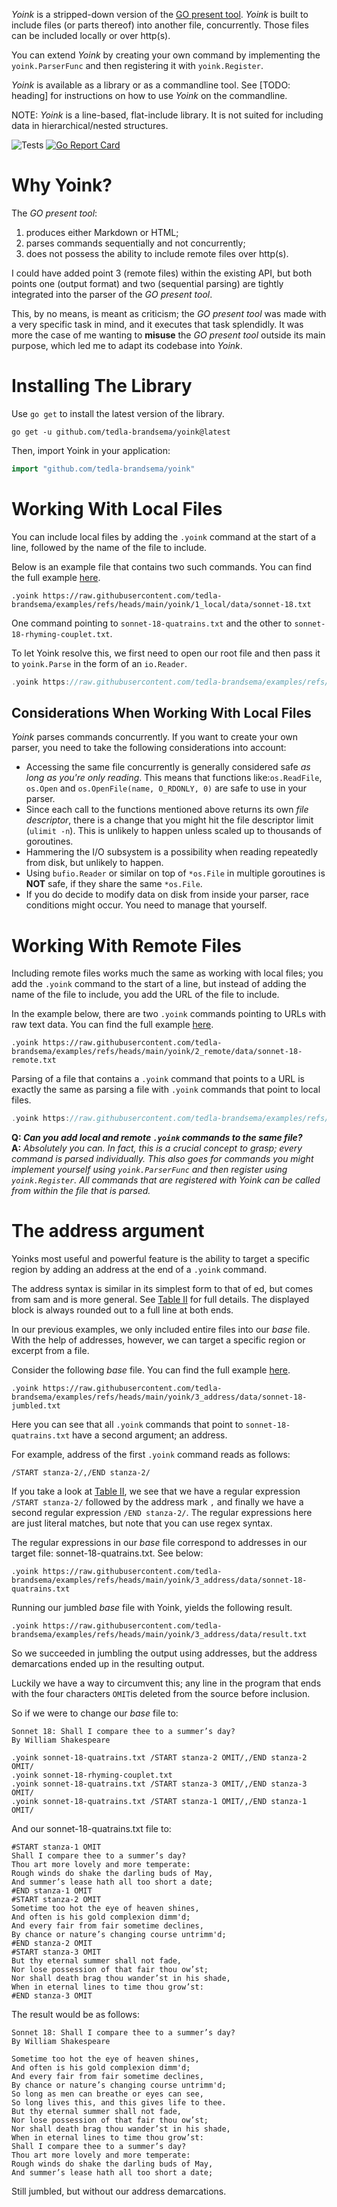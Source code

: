 _Yoink_ is a stripped-down version of the [GO present tool](https://pkg.go.dev/golang.org/x/tools/present). _Yoink_ is 
built to include files (or parts thereof) into another file, concurrently. Those files can be included locally or over http(s).

You can extend _Yoink_ by creating your own command by implementing the `yoink.ParserFunc`
and then registering it with `yoink.Register`.

_Yoink_ is  available as a library or as a commandline tool. See [TODO: heading] for instructions on how to use _Yoink_ on the 
commandline.

NOTE:
_Yoink_ is a line-based, flat-include library. It is not suited for including data in hierarchical/nested structures.

![Tests](https://github.com/tedla-brandsema/yoink/actions/workflows/test.yml/badge.svg)
[![Go Report Card](https://goreportcard.com/badge/github.com/tedla-brandsema/yoink)](https://goreportcard.com/report/github.com/tedla-brandsema/yoink)

# Why Yoink?

The _GO present tool_:
1. produces either Markdown or HTML;
2. parses commands sequentially and not concurrently;
3. does not possess the ability to include remote files over http(s).

I could have added point 3 (remote files) within the existing API, but both points one (output format) and two 
(sequential parsing) are tightly integrated into the parser of the _GO present tool_.

This, by no means, is meant as criticism; the _GO present tool_ was made with a very specific task in mind, and it executes 
that task splendidly. It was more the case of me wanting to **misuse** the _GO present tool_ outside its main purpose, 
which led me to adapt its codebase into _Yoink_.

# Installing The Library

Use `go get` to install the latest version
of the library.
```
go get -u github.com/tedla-brandsema/yoink@latest
```

Then, import Yoink in your application:

```go
import "github.com/tedla-brandsema/yoink"
```

# Working With Local Files

You can include local files by adding the `.yoink` command at the start of a line, followed by the name of
the file to include.

Below is an example file that contains two such commands. You can find the full example 
[here](https://github.com/tedla-brandsema/examples/tree/main/yoink/1_local).

```
.yoink https://raw.githubusercontent.com/tedla-brandsema/examples/refs/heads/main/yoink/1_local/data/sonnet-18.txt
```

One command pointing to `sonnet-18-quatrains.txt` and the other to `sonnet-18-rhyming-couplet.txt`.

To let Yoink resolve this, we first need to open our root file and then pass it to `yoink.Parse` in the form of an
`io.Reader`.

```go
.yoink https://raw.githubusercontent.com/tedla-brandsema/examples/refs/heads/main/yoink/1_local/main.go
```

## Considerations When Working With Local Files

_Yoink_ parses commands concurrently. If you want to create your own parser, you need to take the following 
considerations into account:

* Accessing the same file concurrently is generally considered safe _as long as you're only reading_. 
This means that functions like:`os.ReadFile`, `os.Open` and `os.OpenFile(name, O_RDONLY, 0)` are safe to use in your parser.
* Since each call to the functions mentioned above returns its own _file descriptor_, there is a change that you might 
hit the file descriptor limit (`ulimit -n`). This is unlikely to happen unless scaled up to thousands of goroutines.
* Hammering the I/O subsystem is a possibility when reading repeatedly from disk, but unlikely to happen.
* Using `bufio.Reader` or similar on top of `*os.File` in multiple goroutines is **NOT** safe, if they share the same `*os.File`.
* If you do decide to modify data on disk from inside your parser, race conditions might occur. You need to manage that yourself.

# Working With Remote Files

Including remote files works much the same as working with local files; you add the `.yoink` command to the start of a line,
but instead of adding the name of the file to include, you add the URL of the file to include.

In the example below, there are two `.yoink` commands pointing to URLs with raw text data. You can find the full example
[here](https://github.com/tedla-brandsema/examples/tree/main/yoink/2_remote).

```
.yoink https://raw.githubusercontent.com/tedla-brandsema/examples/refs/heads/main/yoink/2_remote/data/sonnet-18-remote.txt
```

Parsing of a file that contains a `.yoink` command that points to a URL is exactly the same as parsing a file with `.yoink`
commands that point to local files.

```go
.yoink https://raw.githubusercontent.com/tedla-brandsema/examples/refs/heads/main/yoink/2_remote/main.go
```

**Q: _Can you add local and remote `.yoink` commands to the same file?_**  
**A:** _Absolutely you can. In fact, this is a crucial concept to grasp; every command is parsed individually. This also 
goes for commands you might implement yourself using `yoink.ParserFunc` and then register using `yoink.Register`. 
All commands that are registered with Yoink can be called from within the file that is parsed._

# The address argument

Yoinks most useful and powerful feature is the ability to target a specific region by adding an address at the end 
of a `.yoink` command.

The address syntax is similar in its simplest form to that of ed, but comes from sam and is more general. See 
[Table II](https://plan9.io/sys/doc/sam/sam.html) for full details. 
The displayed block is always rounded out to a full line at both ends.

In our previous examples, we only included entire files into our _base_ file. With the help of addresses, however, 
we can target a specific region or excerpt from a file.


Consider the following _base_ file. You can find the full example
[here](https://github.com/tedla-brandsema/examples/tree/main/yoink/3_address).

```
.yoink https://raw.githubusercontent.com/tedla-brandsema/examples/refs/heads/main/yoink/3_address/data/sonnet-18-jumbled.txt
```

Here you can see that all `.yoink` commands that point to `sonnet-18-quatrains.txt` have a second argument; an address.

For example, address of the first `.yoink` command reads as follows:
```
/START stanza-2/,/END stanza-2/
```

If you take a look at [Table II](https://plan9.io/sys/doc/sam/sam.html), we see that we have a regular expression 
`/START stanza-2/` followed by the address mark `,` and finally we have a second regular expression 
`/END stanza-2/`. The regular expressions here are just literal matches, but note that you can use regex syntax.

The regular expressions in our _base_ file correspond to addresses in our target file: sonnet-18-quatrains.txt. See below:
```
.yoink https://raw.githubusercontent.com/tedla-brandsema/examples/refs/heads/main/yoink/3_address/data/sonnet-18-quatrains.txt
```

Running our jumbled _base_ file with Yoink, yields the following result.
```
.yoink https://raw.githubusercontent.com/tedla-brandsema/examples/refs/heads/main/yoink/3_address/data/result.txt
```

So we succeeded in jumbling the output using addresses, but the address demarcations ended up in the resulting output. 

Luckily we have a way to circumvent this; any line in the program that ends with the four characters `OMIT`is deleted 
from the source before inclusion.

So if we were to change our _base_ file to:
```
Sonnet 18: Shall I compare thee to a summer’s day?
By William Shakespeare

.yoink sonnet-18-quatrains.txt /START stanza-2 OMIT/,/END stanza-2 OMIT/
.yoink sonnet-18-rhyming-couplet.txt
.yoink sonnet-18-quatrains.txt /START stanza-3 OMIT/,/END stanza-3 OMIT/
.yoink sonnet-18-quatrains.txt /START stanza-1 OMIT/,/END stanza-1 OMIT/
```

And our sonnet-18-quatrains.txt file to:
```
#START stanza-1 OMIT
Shall I compare thee to a summer’s day?
Thou art more lovely and more temperate:
Rough winds do shake the darling buds of May,
And summer’s lease hath all too short a date;
#END stanza-1 OMIT
#START stanza-2 OMIT
Sometime too hot the eye of heaven shines,
And often is his gold complexion dimm'd;
And every fair from fair sometime declines,
By chance or nature’s changing course untrimm'd;
#END stanza-2 OMIT
#START stanza-3 OMIT
But thy eternal summer shall not fade,
Nor lose possession of that fair thou ow’st;
Nor shall death brag thou wander’st in his shade,
When in eternal lines to time thou grow’st:
#END stanza-3 OMIT
```

The result would be as follows:
```
Sonnet 18: Shall I compare thee to a summer’s day?
By William Shakespeare

Sometime too hot the eye of heaven shines,
And often is his gold complexion dimm'd;
And every fair from fair sometime declines,
By chance or nature’s changing course untrimm'd;
So long as men can breathe or eyes can see,
So long lives this, and this gives life to thee.
But thy eternal summer shall not fade,
Nor lose possession of that fair thou ow’st;
Nor shall death brag thou wander’st in his shade,
When in eternal lines to time thou grow’st:
Shall I compare thee to a summer’s day?
Thou art more lovely and more temperate:
Rough winds do shake the darling buds of May,
And summer’s lease hath all too short a date;
```

Still jumbled, but without our address demarcations.


